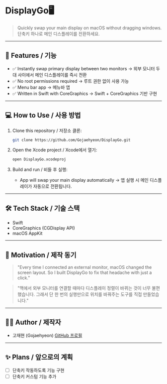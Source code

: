 # DisplayGo🖥️

> Quickly swap your main display on macOS without dragging windows.
> 단축키 하나로 메인 디스플레이를 전환하세요.

---

## 🔧 Features / 기능

* ✅ Instantly swap primary display between two monitors
  → 외부 모니터 두 대 사이에서 메인 디스플레이를 즉시 전환
* ✅ No root permissions required
  → 루트 권한 없이 사용 가능
* ✅ Menu bar app
  → 메뉴바 앱
* ✅ Written in Swift with CoreGraphics
  → Swift + CoreGraphics 기반 구현

---

## 💻 How to Use / 사용 방법

1. Clone this repository / 저장소 클론:

   ```bash
   git clone https://github.com/Gojaehyeon/DisplayGo.git
   ```

2. Open the Xcode project / Xcode에서 열기:

   ```bash
   open DisplayGo.xcodeproj
   ```

3. Build and run / 비들 후 실행:

   * App will swap your main display automatically
     → 앱 실행 시 메인 디스플레이가 자동으로 전환됩니다.

---

## 🛠️ Tech Stack / 기술 스택

* Swift
* CoreGraphics (CGDisplay API)
* macOS AppKit

---

## 🧐 Motivation / 제작 동기

> "Every time I connected an external monitor, macOS changed the screen layout.
> So I built DisplayGo to fix that headache with just a click."

> "맥에서 외부 모니터를 연결할 때마다 디스플레이 정렬이 바뀌는 것이 너무 불편했습니다.
> 그래서 단 한 번의 실행만으로 위치를 바꿔주는 도구를 직접 만들었습니다."

---

## 🙋‍♂️ Author / 제작자

* 고재현 (Gojaehyeon)
  [GitHub 프로필](https://github.com/Gojaehyeon)

---

## ✨ Plans / 앞으로의 계획

* [ ] 단축키 작동하도록 기능 구현
* [ ] 단축키 커스텀 기능 추가
